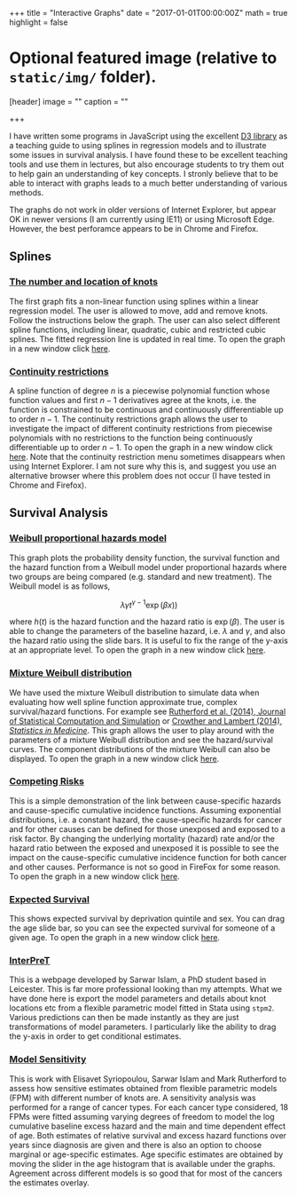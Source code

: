 +++
title = "Interactive Graphs"
date = "2017-01-01T00:00:00Z"
math = true
highlight = false

# Optional featured image (relative to `static/img/` folder).
[header]
image = ""
caption = ""

+++

I have written some programs in JavaScript using the excellent [D3 library](http://d3js.org) as a teaching guide to using splines in regression models and to illustrate some issues in survival analysis. I have found these to be excellent teaching tools and use them in lectures, but also encourage students to try them out to help gain an understanding of key concepts. I stronly believe that to be able to interact with graphs leads to a much better understanding of various methods.

The graphs do not work in older versions of Internet Explorer, but appear OK in newer versions (I am currently using IE11) or using Microsoft Edge. However, the best perforamce appears to be in Chrome and Firefox.


## Splines 


### <a href="spline_eg/spline_eg.html" target="_blank">The number and location of knots</a>

The first graph fits a non-linear function using splines within a linear regression model. The user is allowed to move, add and remove knots. Follow the instructions below the graph. The user can also select different spline functions, including linear, quadratic, cubic and restricted cubic splines. The fitted  regression line is updated in real time. To open the graph in a new window click <a href="spline_eg/spline_eg.html" target="_blank">here</a>.


### <a href="spline_continuity/spline_continuity.html" target="_blank">Continuity restrictions</a>

A spline function of degree $n$ is a piecewise polynomial function whose function values and first $n-1$ derivatives agree at the knots, i.e. the function is constrained to be continuous and continuously differentiable up to order $n-1$. The continuity restrictions graph allows the user to investigate the impact of different continuity restrictions from piecewise polynomials with no restrictions to the function being continuously differentiable up to order  $n-1$. To open the graph in a new window click <a href="spline_continuity/spline_continuity.html" target="_blank">here</a>. Note that the continuity restriction menu sometimes disappears when using Internet Explorer. I am not sure why this is, and suggest you use an alternative browser where this problem does not occur (I have tested in Chrome and Firefox).

## Survival Analysis

### <a href="survival_weibull/survival_weibull.html" target="_blank">Weibull proportional hazards model</a>

This graph plots the probability density function, the survival function and the hazard function from a Weibull model under proportional hazards where two groups are being compared (e.g. standard and new treatment). The Weibull model is as follows,

$$\lambda\gamma t^{\gamma-1}\exp(\beta x))$$

where $h(t)$ is the hazard function and the hazard ratio is $\exp(β)$. The user is able to change the parameters of the baseline hazard, i.e. $\lambda$ and $\gamma$, and also the hazard ratio using the slide bars. It is useful to fix the range of the y-axis at an appropriate level. To open the graph in a new window click  <a href="survival_weibull/survival_weibull.html" target="_blank">here</a>.

### <a href="mixture_weibull/mixture_weibull.html" target="_blank">Mixture Weibull distribution</a>

We have used the mixture Weibull distribution to simulate data when evaluating how well spline function approximate true, complex survival/hazard functions. For example see [Rutherford et al. (2014), Journal of Statistical Computation and Simulation](http://www.tandfonline.com/doi/abs/10.1080/00949655.2013.845890#.VDK1HPldWSo) or [Crowther and Lambert (2014), _Statistics in Medicine_](http://onlinelibrary.wiley.com/doi/10.1002/sim.6300/abstract). This graph allows the user to play around with the parameters of a mixture Weibull distribution and see the hazard/survival curves. The component distributions of the mixture Weibull can also be displayed. <span>To open the graph in a new window click <a href="mixture_weibull/mixture_weibull.html" target="_blank">here</a>.


### <a href="competing_risks/competingrisks.html" target="_blank">Competing Risks</a>

This is a simple demonstration of the link between cause-specific hazards and cause-specific cumulative incidence functions. Assuming exponential distributions, i.e. a constant hazard, the cause-specific hazards for cancer and for other causes can be defined for those unexposed and exposed to a risk factor. By changing the underlying mortality (hazard) rate and/or the hazard ratio between the exposed and unexposed it is possible to see the impact on the cause-specific cumulative incidence function for both cancer and other causes. Performance is not so good in FireFox for some reason. To open the graph in a new window click <a href="competing_risks/competingrisks.html" target="_blank">here</a>.


### <a href="lifeexpectency/life_expectency.html" target="_blank">Expected Survival</a>

This shows expected survival by deprivation quintile and sex. You can drag the age slide bar, so you can see the expected survival for someone of a given age. To open the graph in a new window click [here](lifeexpectency/life_expectency.html).

### <a href="http://interpret.le.ac.uk" target="_blank">InterPreT</a>


This is a webpage developed by Sarwar Islam, a PhD student based in Leicester. This is far more professional looking than my attempts. What we have done here is export the model parameters and details about knot locations etc from a flexible parametric model fitted in Stata using `stpm2`. Various predictions can then be made instantly as they are just transformations of model parameters. I particularly like the ability to drag the y-axis in order to get conditional estimates.

  
### <a href="model_sensitivity/model_sensitivity.html" target="_blank">Model Sensitivity</a>  

This is work with Elisavet Syriopoulou, Sarwar Islam and Mark Rutherford to assess how sensitive estimates obtained from flexible parametric models  (FPM) with different number of knots are. A   sensitivity analysis was performed for a range of cancer types. For each cancer type considered, 18 FPMs were fitted assuming varying degrees of freedom to model the log cumulative baseline excess hazard and the main and time dependent effect of age. Both estimates of relative survival and excess hazard functions over years since diagnosis are given and there is also an option to choose marginal or age-specific estimates. Age specific estimates are obtained by moving the slider in the age histogram that is available under the graphs. Agreement across different models is so good that for most of the cancers the estimates overlay.
  